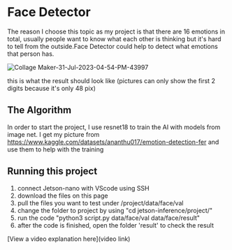 # Face Detector

The reason I choose this topic as my project is that there are 16 emotions in total, usually people want to know what each other is thinking but it's hard to tell from the outside.Face Detector could help to detect what emotions that person has.

![Collage Maker-31-Jul-2023-04-54-PM-43997](https://github.com/mR-Fr0X/Jetson-nano_Project_with_IDTech/assets/140645291/9ef2fc4f-95e8-46b2-b360-d8616d2b09bf)

this is what the result should look like (pictures can only show the first 2 digits because it's only 48 pix)

## The Algorithm

In order to start the project, I use resnet18 to train the AI with models from image net. I get my picture from https://www.kaggle.com/datasets/ananthu017/emotion-detection-fer and use them to help with the training

## Running this project

1. connect Jetson-nano with VScode using SSH
2. download the files on this page
3. pull the files you want to test under /project/data/face/val
4. change the folder to project by using "cd jetson-inference/project/"
5. run the code "python3 script.py data/face/val data/face/result"
6. after the code is finished, open the folder 'result' to check the result

[View a video explanation here](video link)
